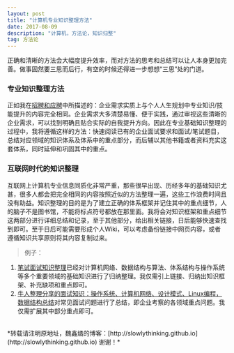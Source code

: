 ```yaml
---
layout: post
title: "计算机专业知识整理方法"
date: 2017-08-09 
description: "计算机，方法论，知识归整"
tag: 方法论 
---   
```


正确和清晰的方法会大幅度提升效率，而对方法的思考和总结可以让人本身更加完善。做事固然要三思而后行，有空的时候还得进一步想想“三思”处的门道。

### 专业知识整理方法

正如我在[招聘和应聘](http://www.weixinyu.info/2017/08/Recruitment_and_interview/)中所描述的：企业需求实质上与个人人生规划中专业知识/技能提升的内容完全相同。企业需求大多清楚易懂、便于实践，通过审视这些清晰的企业需求，可以找到明确且贴合实际的自我提升方向。因此在专业基础知识整理的过程中，我将遵循这样的方法：快速阅读已有的企业面试要求和面试/笔试题目，总结对应领域的知识体系及体系中的重点部分，而后辅以其他书籍或者资料充实这套体系，同时延伸和巩固其中的重点。

### 互联网时代的知识整理

互联网上计算机专业信息同质化非常严重，那些很早出现、历经多年的基础知识尤甚，很多人都会把完全相同的内容按照近似的方法整理一遍，这些工作浪费时间且没有助益。知识整理的目的是为了建立正确的体系框架并记住其中的重点细节，人的脑子不是图书馆，不能将标点符号都放在那里面。我将会对知识框架和重点细节这两部分进行详细总结和记录，至于其他部分，给出相关链接，日后能够快速查找到即可。至于日后可能需要形成个人Wiki，可以考虑备份链接中网页内容，或者遵循知识共享原则将其内容复制过来。

> 例子：
1. [笔试面试知识整理](https://hit-alibaba.github.io/interview/)已经对计算机网络、数据结构与算法、体系结构与操作系统等多个重要领域的基础知识进行了归纳整理。我仅需引上链接、归纳出知识框架、补充缺项和重点即可。
2. [牛人整理分享的面试知识：操作系统、计算机网络、设计模式、Linux编程，数据结构总结](http://www.itmian4.com/thread-3614-1-1.html)对常见面试问题进行了总结，即企业考察的各领域重点问题。我仅需扩展其中部分重点即可。




<br>
*转载请注明原地址，魏鑫燏的博客：[http://slowlythinking.github.io](http://slowlythinking.github.io) 谢谢！*
